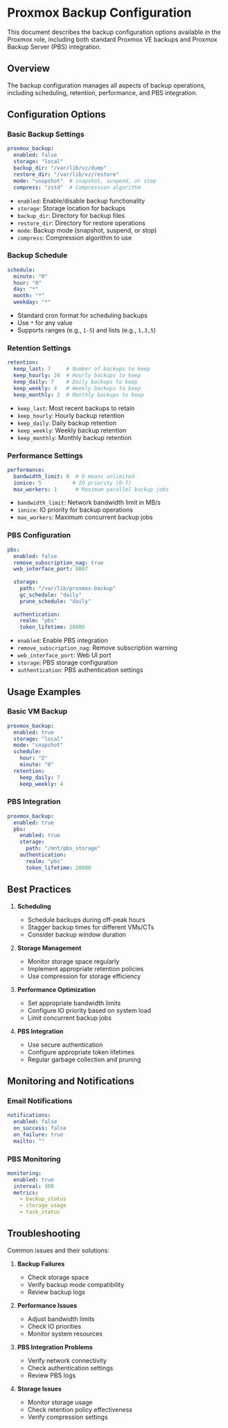 # Proxmox Backup Configuration

This document describes the backup configuration options available in the Proxmox role, including both standard Proxmox VE backups and Proxmox Backup Server (PBS) integration.

## Overview

The backup configuration manages all aspects of backup operations, including scheduling, retention, performance, and PBS integration.

## Configuration Options

### Basic Backup Settings

```yaml
proxmox_backup:
  enabled: false
  storage: "local"
  backup_dir: "/var/lib/vz/dump"
  restore_dir: "/var/lib/vz/restore"
  mode: "snapshot"  # snapshot, suspend, or stop
  compress: "zstd"  # Compression algorithm
```

- `enabled`: Enable/disable backup functionality
- `storage`: Storage location for backups
- `backup_dir`: Directory for backup files
- `restore_dir`: Directory for restore operations
- `mode`: Backup mode (snapshot, suspend, or stop)
- `compress`: Compression algorithm to use

### Backup Schedule

```yaml
schedule:
  minute: "0"
  hour: "0"
  day: "*"
  month: "*"
  weekday: "*"
```

- Standard cron format for scheduling backups
- Use `*` for any value
- Supports ranges (e.g., `1-5`) and lists (e.g., `1,3,5`)

### Retention Settings

```yaml
retention:
  keep_last: 7     # Number of backups to keep
  keep_hourly: 24  # Hourly backups to keep
  keep_daily: 7    # Daily backups to keep
  keep_weekly: 4   # Weekly backups to keep
  keep_monthly: 2  # Monthly backups to keep
```

- `keep_last`: Most recent backups to retain
- `keep_hourly`: Hourly backup retention
- `keep_daily`: Daily backup retention
- `keep_weekly`: Weekly backup retention
- `keep_monthly`: Monthly backup retention

### Performance Settings

```yaml
performance:
  bandwidth_limit: 0  # 0 means unlimited
  ionice: 5          # IO priority (0-7)
  max_workers: 1      # Maximum parallel backup jobs
```

- `bandwidth_limit`: Network bandwidth limit in MB/s
- `ionice`: IO priority for backup operations
- `max_workers`: Maximum concurrent backup jobs

### PBS Configuration

```yaml
pbs:
  enabled: false
  remove_subscription_nag: true
  web_interface_port: 8007
  
  storage:
    path: "/var/lib/proxmox-backup"
    gc_schedule: "daily"
    prune_schedule: "daily"
    
  authentication:
    realm: "pbs"
    token_lifetime: 28800
```

- `enabled`: Enable PBS integration
- `remove_subscription_nag`: Remove subscription warning
- `web_interface_port`: Web UI port
- `storage`: PBS storage configuration
- `authentication`: PBS authentication settings

## Usage Examples

### Basic VM Backup

```yaml
proxmox_backup:
  enabled: true
  storage: "local"
  mode: "snapshot"
  schedule:
    hour: "2"
    minute: "0"
  retention:
    keep_daily: 7
    keep_weekly: 4
```

### PBS Integration

```yaml
proxmox_backup:
  enabled: true
  pbs:
    enabled: true
    storage:
      path: "/mnt/pbs_storage"
    authentication:
      realm: "pbs"
      token_lifetime: 28800
```

## Best Practices

1. **Scheduling**
   - Schedule backups during off-peak hours
   - Stagger backup times for different VMs/CTs
   - Consider backup window duration

2. **Storage Management**
   - Monitor storage space regularly
   - Implement appropriate retention policies
   - Use compression for storage efficiency

3. **Performance Optimization**
   - Set appropriate bandwidth limits
   - Configure IO priority based on system load
   - Limit concurrent backup jobs

4. **PBS Integration**
   - Use secure authentication
   - Configure appropriate token lifetimes
   - Regular garbage collection and pruning

## Monitoring and Notifications

### Email Notifications

```yaml
notifications:
  enabled: false
  on_success: false
  on_failure: true
  mailto: ""
```

### PBS Monitoring

```yaml
monitoring:
  enabled: true
  interval: 300
  metrics:
    - backup_status
    - storage_usage
    - task_status
```

## Troubleshooting

Common issues and their solutions:

1. **Backup Failures**
   - Check storage space
   - Verify backup mode compatibility
   - Review backup logs

2. **Performance Issues**
   - Adjust bandwidth limits
   - Check IO priorities
   - Monitor system resources

3. **PBS Integration Problems**
   - Verify network connectivity
   - Check authentication settings
   - Review PBS logs

4. **Storage Issues**
   - Monitor storage usage
   - Check retention policy effectiveness
   - Verify compression settings 
